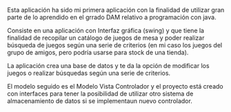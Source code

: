Esta aplicación ha sido mi primera aplicación con la finalidad de utilizar gran parte de lo aprendido en el grrado DAM relativo a programación con java.

Consiste en una aplicación con Interfaz gráfica (swing) y que tiene la finalidad de recopilar un catálogo de juegos de mesa y poder realizar búsqueda de juegos según una serie de criterios (en mi caso los juegos del grupo de amigos, pero podría usarse para stock de una tienda).

La aplicación crea una base de datos y te da la opción de modificar los juegos o realizar búsquedas según una serie de criterios.

El modelo seguido es el Modelo Vista Controlador y el proyecto está creado con interfaces para tener la posibilidad de utilizar otro sistema de almacenamiento de datos si se implementaun nuevo controlador.

